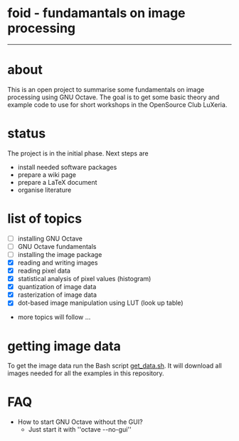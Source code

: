 # foid - fundamantals on image processing
---

# about

This is an open project to summarise some fundamentals on image processing
using GNU Octave. The goal is to get some basic theory and example code to
use for short workshops in the OpenSource Club LuXeria.

# status

The project is in the initial phase. Next steps are
* install needed software packages
* prepare a wiki page
* prepare a LaTeX document
* organise literature

# list of topics
- [ ] installing GNU Octave
- [ ] GNU Octave fundamentals
- [ ] installing the image package
- [x] reading and writing images
- [x] reading pixel data
- [x] statistical analysis of pixel values (histogram)
- [x] quantization of image data
- [x] rasterization of image data
- [x] dot-based image manipulation using LUT (look up table)
* more topics will follow ...

# getting image data

To get the image data run the Bash script [get_data.sh](./data/get_data.sh).
It will download all images needed for all the examples in this repository.

# FAQ

* How to start GNU Octave without the GUI?
    * Just start it with ''octave --no-gui''
